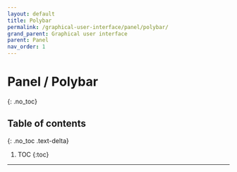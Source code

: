 ```yaml
---
layout: default
title: Polybar
permalink: /graphical-user-interface/panel/polybar/
grand_parent: Graphical user interface
parent: Panel
nav_order: 1
---
```


# Panel / Polybar
{: .no_toc}

## Table of contents
{: .no_toc .text-delta}

1. TOC
{:toc}

---
